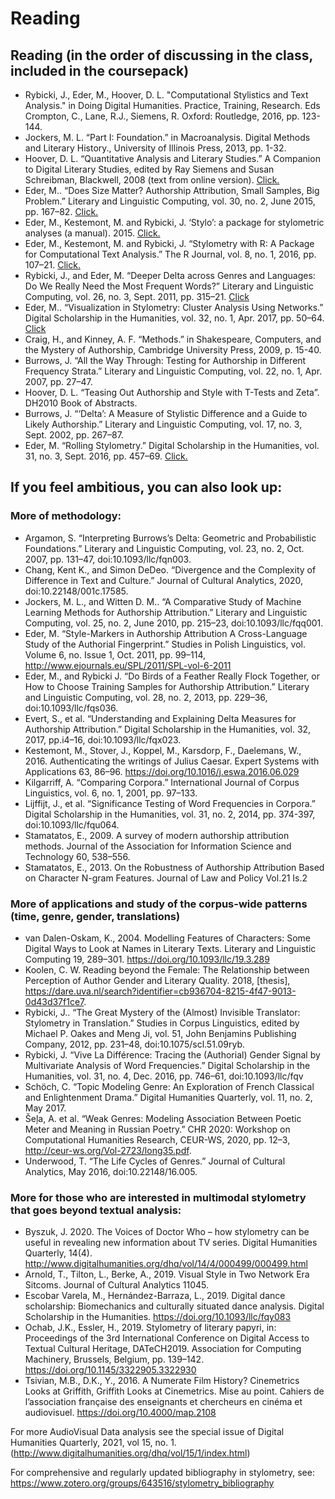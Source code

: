 # Reading

## Reading (in the order of discussing in the class, included in the coursepack)
* Rybicki, J., Eder, M., Hoover, D. L. "Computational Stylistics and Text Analysis." in Doing Digital Humanities. Practice, Training, Research. Eds Crompton, C., Lane, R.J., Siemens, R. Oxford: Routledge, 2016, pp. 123-144.  
* Jockers, M. L. “Part I: Foundation.” in Macroanalysis. Digital Methods and Literary History., University of Illinois Press, 2013, pp. 1-32.  
* Hoover, D. L. “Quantitative Analysis and Literary Studies.” A Companion to Digital Literary Studies, edited by Ray Siemens and Susan Schreibman, Blackwell, 2008 (text from online version). [Click.](http://digitalhumanities.org:3030/companion/view?docId=blackwell/9781405148641/9781405148641.xml&chunk.id=ss1-6-9&toc.depth=1&toc.id=ss1-6-9&brand=9781405148641_brand)  
* Eder, M.. “Does Size Matter? Authorship Attribution, Small Samples, Big Problem.” Literary and Linguistic Computing, vol. 30, no. 2, June 2015, pp. 167–82. [Click.](https://github.com/computationalstylistics/preprints/blob/master/Eder_Does_size_matter.pdf)
* Eder, M., Kestemont, M. and Rybicki, J. ‘Stylo’: a package for stylometric analyses (a manual). 2015. [Click.](https://github.com/computationalstylistics/stylo_howto/blob/master/stylo_howto.pdf)
* Eder, M., Kestemont, M. and Rybicki, J. “Stylometry with R: A Package for Computational Text Analysis.” The R Journal, vol. 8, no. 1, 2016, pp. 107–21. [Click.](https://journal.r-project.org/archive/2016/RJ-2016-007/RJ-2016-007.pdf)  
* Rybicki, J., and Eder, M. “Deeper Delta across Genres and Languages: Do We Really Need the Most Frequent Words?” Literary and Linguistic Computing, vol. 26, no. 3, Sept. 2011, pp. 315–21. [Click](https://github.com/computationalstylistics/preprints/blob/master/Rybicki%20Eder%20Deeper%20Delta%20LLC%20corrected%20and%20submitted.pdf)   
* Eder, M.. “Visualization in Stylometry: Cluster Analysis Using Networks.” Digital Scholarship in the Humanities, vol. 32, no. 1, Apr. 2017, pp. 50–64. [Click](https://github.com/computationalstylistics/preprints/blob/master/m-eder_visualization_in_stylometry.pdf)   
* Craig, H., and Kinney, A. F. “Methods.” in Shakespeare, Computers, and the Mystery of Authorship, Cambridge University Press, 2009, p. 15-40.
* Burrows, J. “All the Way Through: Testing for Authorship in Different Frequency Strata.” Literary and Linguistic Computing, vol. 22, no. 1, Apr. 2007, pp. 27–47.  
* Hoover, D. L. “Teasing Out Authorship and Style with T-Tests and Zeta”. DH2010 Book of Abstracts.  
* Burrows, J. “‘Delta’: A Measure of Stylistic Difference and a Guide to Likely Authorship.” Literary and Linguistic Computing, vol. 17, no. 3, Sept. 2002, pp. 267–87.  
* Eder, M. “Rolling Stylometry.” Digital Scholarship in the Humanities, vol. 31, no. 3, Sept. 2016, pp. 457–69. [Click.](https://github.com/computationalstylistics/preprints/blob/master/Eder_Rolling_stylometry_draft.pdf) 

## If you feel ambitious, you can also look up:

### More of methodology:

* Argamon, S. “Interpreting Burrows’s Delta: Geometric and Probabilistic Foundations.” Literary and Linguistic Computing, vol. 23, no. 2, Oct. 2007, pp. 131–47, doi:10.1093/llc/fqn003.
* Chang, Kent K., and Simon DeDeo. “Divergence and the Complexity of Difference in Text and Culture.” Journal of Cultural Analytics, 2020, doi:10.22148/001c.17585.
* Jockers, M. L., and Witten D. M.. “A Comparative Study of Machine Learning Methods for Authorship Attribution.” Literary and Linguistic Computing, vol. 25, no. 2, June 2010, pp. 215–23, doi:10.1093/llc/fqq001.
* Eder, M. “Style-Markers in Authorship Attribution A Cross-Language Study of the Authorial Fingerprint.” Studies in Polish Linguistics, vol. Volume 6, no. Issue 1, Oct. 2011, pp. 99–114, http://www.ejournals.eu/SPL/2011/SPL-vol-6-2011
* Eder, M., and Rybicki J. “Do Birds of a Feather Really Flock Together, or How to Choose Training Samples for Authorship Attribution.” Literary and Linguistic Computing, vol. 28, no. 2, 2013, pp. 229–36, doi:10.1093/llc/fqs036.
* Evert, S., et al. “Understanding and Explaining Delta Measures for Authorship Attribution.” Digital Scholarship in the Humanities, vol. 32, 2017, pp.i4–16, doi:10.1093/llc/fqx023.
* Kestemont, M., Stover, J., Koppel, M., Karsdorp, F., Daelemans, W., 2016. Authenticating the writings of Julius Caesar. Expert Systems with Applications 63, 86–96. https://doi.org/10.1016/j.eswa.2016.06.029
* Kilgarriff, A. “Comparing Corpora.” International Journal of Corpus Linguistics, vol. 6, no. 1, 2001, pp. 97–133.
* Lijffijt, J., et al. “Significance Testing of Word Frequencies in Corpora.” Digital Scholarship in the Humanities, vol. 31, no. 2, 2014, pp. 374-397, doi:10.1093/llc/fqu064.
* Stamatatos, E., 2009. A survey of modern authorship attribution methods. Journal of the Association for Information Science and Technology 60, 538–556.
* Stamatatos, E., 2013. On the Robustness of Authorship Attribution Based on Character N-gram Features. Journal of Law and Policy Vol.21 Is.2




### More of applications and study of the corpus-wide patterns (time, genre, gender, translations)

* van Dalen-Oskam, K., 2004. Modelling Features of Characters: Some Digital Ways to Look at Names in Literary Texts. Literary and Linguistic Computing 19, 289–301. https://doi.org/10.1093/llc/19.3.289
* Koolen, C. W. Reading beyond the Female: The Relationship between Perception of Author Gender and Literary Quality. 2018, [thesis], https://dare.uva.nl/search?identifier=cb936704-8215-4f47-9013-0d43d37f1ce7.
* Rybicki, J.. “The Great Mystery of the (Almost) Invisible Translator: Stylometry in Translation.” Studies in Corpus Linguistics, edited by Michael P. Oakes and Meng Ji, vol. 51, John Benjamins Publishing Company, 2012, pp. 231–48, doi:10.1075/scl.51.09ryb.
* Rybicki, J. “Vive La Différence: Tracing the (Authorial) Gender Signal by Multivariate Analysis of Word Frequencies.” Digital Scholarship in the Humanities, vol. 31, no. 4, Dec. 2016, pp. 746–61, doi:10.1093/llc/fqv
* Schöch, C. “Topic Modeling Genre: An Exploration of French Classical and Enlightenment Drama.” Digital Humanities Quarterly, vol. 11, no. 2, May 2017.
* Šeļa, A. et al. “Weak Genres: Modeling Association Between Poetic Meter and Meaning in Russian Poetry.” CHR 2020: Workshop on Computational Humanities Research, CEUR-WS, 2020, pp. 12–3, http://ceur-ws.org/Vol-2723/long35.pdf.
* Underwood, T. “The Life Cycles of Genres.” Journal of Cultural Analytics, May 2016, doi:10.22148/16.005. 




### More for those who are interested in multimodal stylometry that goes beyond textual analysis: 
* Byszuk, J. 2020. The Voices of Doctor Who – how stylometry can be useful in revealing new information about TV series. Digital Humanities Quarterly, 14(4). http://www.digitalhumanities.org/dhq/vol/14/4/000499/000499.html 
* Arnold, T., Tilton, L., Berke, A., 2019. Visual Style in Two Network Era Sitcoms. Journal of Cultural Analytics 11045.
* Escobar Varela, M., Hernández-Barraza, L., 2019. Digital dance scholarship: Biomechanics and culturally situated dance analysis. Digital Scholarship in the Humanities. https://doi.org/10.1093/llc/fqy083
* Ochab, J.K., Essler, H., 2019. Stylometry of literary papyri, in: Proceedings of the 3rd International Conference on Digital Access to Textual Cultural Heritage, DATeCH2019. Association for Computing Machinery, Brussels, Belgium, pp. 139–142. https://doi.org/10.1145/3322905.3322930
* Tsivian, M.B., D.K., Y., 2016. A Numerate Film History? Cinemetrics Looks at Griffith, Griffith Looks at Cinemetrics. Mise au point. Cahiers de l’association française des enseignants et chercheurs en cinéma et audiovisuel. https://doi.org/10.4000/map.2108  

For more AudioVisual Data analysis see the special issue of Digital Humanities Quarterly, 2021, vol 15, no. 1.  (http://www.digitalhumanities.org/dhq/vol/15/1/index.html)

For comprehensive and regularly updated bibliography in stylometry, see: https://www.zotero.org/groups/643516/stylometry_bibliography 
